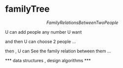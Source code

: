 # familyTree

$$ Family Relations Between Two People $$






U can add people any number U want

and then U can choose 2 people ...

then , U can See the family relation between them ...


*** data structures , design algorithms ***

